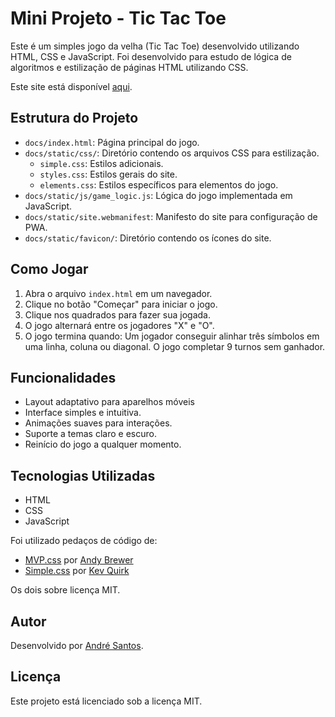 # Mini Projeto - Tic Tac Toe

Este é um simples jogo da velha (Tic Tac Toe) desenvolvido utilizando HTML, CSS e JavaScript.
Foi desenvolvido para estudo de lógica de algoritmos e estilização de páginas HTML utilizando CSS.

Este site está disponível [aqui](https://andre-su.github.io/tictactoe-web/).

## Estrutura do Projeto

- `docs/index.html`: Página principal do jogo.
- `docs/static/css/`: Diretório contendo os arquivos CSS para estilização.
  - `simple.css`: Estilos adicionais.
  - `styles.css`: Estilos gerais do site.
  - `elements.css`: Estilos específicos para elementos do jogo.
- `docs/static/js/game_logic.js`: Lógica do jogo implementada em JavaScript.
- `docs/static/site.webmanifest`: Manifesto do site para configuração de PWA.
- `docs/static/favicon/`: Diretório contendo os ícones do site.

## Como Jogar

1. Abra o arquivo `index.html` em um navegador.
2. Clique no botão "Começar" para iniciar o jogo.
3. Clique nos quadrados para fazer sua jogada.
4. O jogo alternará entre os jogadores "X" e "O".
5. O jogo termina quando:
 Um jogador conseguir alinhar três símbolos em uma linha, coluna ou diagonal.
 O jogo completar 9 turnos sem ganhador.

## Funcionalidades

- Layout adaptativo para aparelhos móveis
- Interface simples e intuitiva.
- Animações suaves para interações.
- Suporte a temas claro e escuro.
- Reinício do jogo a qualquer momento.

## Tecnologias Utilizadas

- HTML
- CSS
- JavaScript

Foi utilizado pedaços de código de:

- [MVP.css](https://andybrewer.github.io/mvp/) por [Andy Brewer](https://www.andybrewer.com/)
- [Simple.css](https://simplecss.org/) por [Kev Quirk](https://kevquirk.com/)

Os dois sobre licença MIT.

## Autor

Desenvolvido por [André Santos](https://github.com/Andre-Su).

## Licença

Este projeto está licenciado sob a licença MIT.
